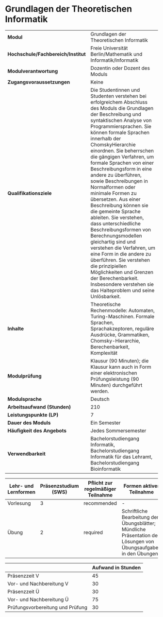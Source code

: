 # Grundlagen der Theoretischen Informatik
|                                    |   |
|------------------------------------|---|
|**Modul**                           | Grundlagen der Theoretischen Informatik |
|**Hochschule/Fachbereich/Institut** | Freie Universität Berlin/Mathematik und Informatik/Informatik |
|**Modulverantwortung**              | Dozentin oder Dozent des Moduls |
|**Zugangsvoraussetzungen**          | Keine |
|**Qualifikationsziele**             | Die Studentinnen und Studenten verstehen bei erfolgreichem Abschluss des Moduls die Grundlagen der Beschreibung und syntaktischen Analyse von Programmiersprachen. Sie können formale Sprachen innerhalb der ChomskyHierarchie einordnen. Sie beherrschen die gängigen Verfahren, um formale Sprachen von einer Beschreibungsform in eine andere zu überführen, sowie Beschreibungen in Normalformen oder minimale Formen zu übersetzen. Aus einer Beschreibung können sie die gemeinte Sprache ableiten. Sie verstehen, dass unterschiedliche Beschreibungsformen von Berechnungsmodellen gleichartig sind und verstehen die Verfahren, um eine Form in die andere zu überführen. Sie verstehen die prinzipiellen Möglichkeiten und Grenzen der Berechenbarkeit. Insbesondere verstehen sie das Halteproblem und seine Unlösbarkeit. |
|**Inhalte**                         | Theoretische Rechenmodelle: Automaten, Turing-Maschinen. Formale Sprachen, Sprachakzeptoren, reguläre Ausdrücke, Grammatiken, Chomsky-Hierarchie, Berechenbarkeit, Komplexität |
|**Modulprüfung**                    | Klausur (90 Minuten); die Klausur kann auch in Form einer elektronischen Prüfungsleistung (90 Minuten) durchgeführt werden. |
|**Modulsprache**                    | Deutsch |
|**Arbeitsaufwand (Stunden)**        | 210 |
|**Leistungspunkte (LP)**            | 7 |
|**Dauer des Moduls**                | Ein Semester |
|**Häufigkeit des Angebots**         | Jedes Sommersemester |
|**Verwendbarkeit**                  | Bachelorstudiengang Informatik, Bachelorstudiengang Informatik für das Lehramt, Bachelorstudiengang Bioinformatik |

| Lehr- und Lernformen | Präsenzstudium <br> (SWS) | Pflicht zur regelmäßiger Teilnahme | Formen aktiver Teilnahme |
| ---------------------|---------------------------|------------------------------------|------------------------- |
| Vorlesung            | 3                         | recommended                        | -                        |
| Übung                | 2                         | required                           | Schriftliche Bearbeitung der Übungsblätter; Mündliche Präsentation der Lösungen von Übungsaufgaben in den Übungen |

|   | Aufwand in Stunden |
| - |--------------------|
| Präsenzzeit V                            | 45    |
| Vor- und Nachbereitung V                 | 30    |
| Präsenzzeit Ü                            | 30    |
| Vor- und Nachbereitung Ü                 | 75    |
| Prüfungsvorbereitung und Prüfung         | 30    |
